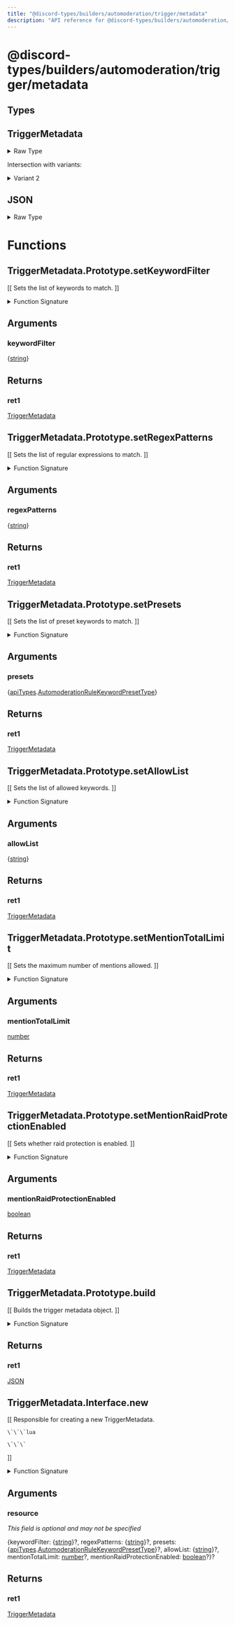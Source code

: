 ```yaml
---
title: "@discord-types/builders/automoderation/trigger/metadata"
description: "API reference for @discord-types/builders/automoderation/trigger/metadata"
---
```


<div id="@discord-types/builders/automoderation/trigger/metadata"></div>

# @discord-types/builders/automoderation/trigger/metadata

<div id="Types"></div>

## Types

<div id="TriggerMetadata"></div>

## TriggerMetadata

<details>
<summary>Raw Type</summary>

```luau
type TriggerMetadata = TriggerMetadata.Prototype, & {
	keywordFilter: {string},

	regexPatterns: {string},

	presets: {apiTypes.AutomoderationRuleKeywordPresetType},

	allowList: {string},

	mentionTotalLimit: number,

	mentionRaidProtectionEnabled: boolean
}
```

</details>

Intersection with variants:

<details>
<summary>Variant 2</summary>

<TypeTable
	type={{
		"keywordFilter": {
			type: "\{[string](#string)\}",
			description: "",
			required: true
		},
		"regexPatterns": {
			type: "\{[string](#string)\}",
			description: "",
			required: true
		},
		"presets": {
			type: "\{[apiTypes](#module.apiTypes).[AutomoderationRuleKeywordPresetType](#AutomoderationRuleKeywordPresetType)\}",
			description: "",
			required: true
		},
		"allowList": {
			type: "\{[string](#string)\}",
			description: "",
			required: true
		},
		"mentionTotalLimit": {
			type: "[number](#number)",
			description: "",
			required: true
		},
		"mentionRaidProtectionEnabled": {
			type: "[boolean](#boolean)",
			description: "",
			required: true
		},
	}}
/>
</details>

<div id="JSON"></div>

## JSON

<details>
<summary>Raw Type</summary>

```luau
type JSON = TriggerMetadata.Prototype.build(nil :: any),
```

</details>

<div id="Functions"></div>

# Functions

<div id="TriggerMetadata.Prototype.setKeywordFilter"></div>

## TriggerMetadata.Prototype.setKeywordFilter

\[\[
 	Sets the list of keywords to match.
 \]\]

<details>
<summary>Function Signature</summary>

```luau
--[[
 	Sets the list of keywords to match.
 ]]
function TriggerMetadata.Prototype.setKeywordFilter(self: TriggerMetadata, keywordFilter: {string}) -> TriggerMetadata end
```

</details>

<div id="Arguments"></div>

## Arguments

<div id="keywordFilter"></div>

### keywordFilter

\{[string](#string)\}

<div id="Returns"></div>

## Returns

<div id="ret1"></div>

### ret1

[TriggerMetadata](#TriggerMetadata)<div id="TriggerMetadata.Prototype.setRegexPatterns"></div>

## TriggerMetadata.Prototype.setRegexPatterns

\[\[
 	Sets the list of regular expressions to match.
 \]\]

<details>
<summary>Function Signature</summary>

```luau
--[[
 	Sets the list of regular expressions to match.
 ]]
function TriggerMetadata.Prototype.setRegexPatterns(self: TriggerMetadata, regexPatterns: {string}) -> TriggerMetadata end
```

</details>

<div id="Arguments"></div>

## Arguments

<div id="regexPatterns"></div>

### regexPatterns

\{[string](#string)\}

<div id="Returns"></div>

## Returns

<div id="ret1"></div>

### ret1

[TriggerMetadata](#TriggerMetadata)<div id="TriggerMetadata.Prototype.setPresets"></div>

## TriggerMetadata.Prototype.setPresets

\[\[
 	Sets the list of preset keywords to match.
 \]\]

<details>
<summary>Function Signature</summary>

```luau
--[[
 	Sets the list of preset keywords to match.
 ]]
function TriggerMetadata.Prototype.setPresets(self: TriggerMetadata, presets: {apiTypes.AutomoderationRuleKeywordPresetType}) -> TriggerMetadata end
```

</details>

<div id="Arguments"></div>

## Arguments

<div id="presets"></div>

### presets

\{[apiTypes](#module.apiTypes).[AutomoderationRuleKeywordPresetType](#AutomoderationRuleKeywordPresetType)\}

<div id="Returns"></div>

## Returns

<div id="ret1"></div>

### ret1

[TriggerMetadata](#TriggerMetadata)<div id="TriggerMetadata.Prototype.setAllowList"></div>

## TriggerMetadata.Prototype.setAllowList

\[\[
 	Sets the list of allowed keywords.
 \]\]

<details>
<summary>Function Signature</summary>

```luau
--[[
 	Sets the list of allowed keywords.
 ]]
function TriggerMetadata.Prototype.setAllowList(self: TriggerMetadata, allowList: {string}) -> TriggerMetadata end
```

</details>

<div id="Arguments"></div>

## Arguments

<div id="allowList"></div>

### allowList

\{[string](#string)\}

<div id="Returns"></div>

## Returns

<div id="ret1"></div>

### ret1

[TriggerMetadata](#TriggerMetadata)<div id="TriggerMetadata.Prototype.setMentionTotalLimit"></div>

## TriggerMetadata.Prototype.setMentionTotalLimit

\[\[
 	Sets the maximum number of mentions allowed.
 \]\]

<details>
<summary>Function Signature</summary>

```luau
--[[
 	Sets the maximum number of mentions allowed.
 ]]
function TriggerMetadata.Prototype.setMentionTotalLimit(self: TriggerMetadata, mentionTotalLimit: number) -> TriggerMetadata end
```

</details>

<div id="Arguments"></div>

## Arguments

<div id="mentionTotalLimit"></div>

### mentionTotalLimit

[number](#number)

<div id="Returns"></div>

## Returns

<div id="ret1"></div>

### ret1

[TriggerMetadata](#TriggerMetadata)<div id="TriggerMetadata.Prototype.setMentionRaidProtectionEnabled"></div>

## TriggerMetadata.Prototype.setMentionRaidProtectionEnabled

\[\[
 	Sets whether raid protection is enabled.
 \]\]

<details>
<summary>Function Signature</summary>

```luau
--[[
 	Sets whether raid protection is enabled.
 ]]
function TriggerMetadata.Prototype.setMentionRaidProtectionEnabled(self: TriggerMetadata, mentionRaidProtectionEnabled: boolean) -> TriggerMetadata end
```

</details>

<div id="Arguments"></div>

## Arguments

<div id="mentionRaidProtectionEnabled"></div>

### mentionRaidProtectionEnabled

[boolean](#boolean)

<div id="Returns"></div>

## Returns

<div id="ret1"></div>

### ret1

[TriggerMetadata](#TriggerMetadata)<div id="TriggerMetadata.Prototype.build"></div>

## TriggerMetadata.Prototype.build

\[\[
 	Builds the trigger metadata object.
 \]\]

<details>
<summary>Function Signature</summary>

```luau
--[[
 	Builds the trigger metadata object.
 ]]
function TriggerMetadata.Prototype.build(self: TriggerMetadata) -> JSON end
```

</details>

<div id="Returns"></div>

## Returns

<div id="ret1"></div>

### ret1

[JSON](#JSON)<div id="TriggerMetadata.Interface.new"></div>

## TriggerMetadata.Interface.new

\[\[
 	Responsible for creating a new TriggerMetadata.
 
 	\`\`\`lua
 	
 	\`\`\`
 \]\]

<details>
<summary>Function Signature</summary>

```luau
--[[
 	Responsible for creating a new TriggerMetadata.
 
 	\`\`\`lua
 	
 	\`\`\`
 ]]
function TriggerMetadata.Interface.new(resource: {
		keywordFilter: {string}?,

		regexPatterns: {string}?,

		presets: {apiTypes.AutomoderationRuleKeywordPresetType}?,

		allowList: {string}?,

		mentionTotalLimit: number?,

		mentionRaidProtectionEnabled: boolean?
	}?) -> TriggerMetadata end
```

</details>

<div id="Arguments"></div>

## Arguments

<div id="resource"></div>

### resource

*This field is optional and may not be specified*

\{keywordFilter: \{[string](#string)\}?, regexPatterns: \{[string](#string)\}?, presets: \{[apiTypes](#module.apiTypes).[AutomoderationRuleKeywordPresetType](#AutomoderationRuleKeywordPresetType)\}?, allowList: \{[string](#string)\}?, mentionTotalLimit: [number](#number)?, mentionRaidProtectionEnabled: [boolean](#boolean)?\}?

<div id="Returns"></div>

## Returns

<div id="ret1"></div>

### ret1

[TriggerMetadata](#TriggerMetadata)